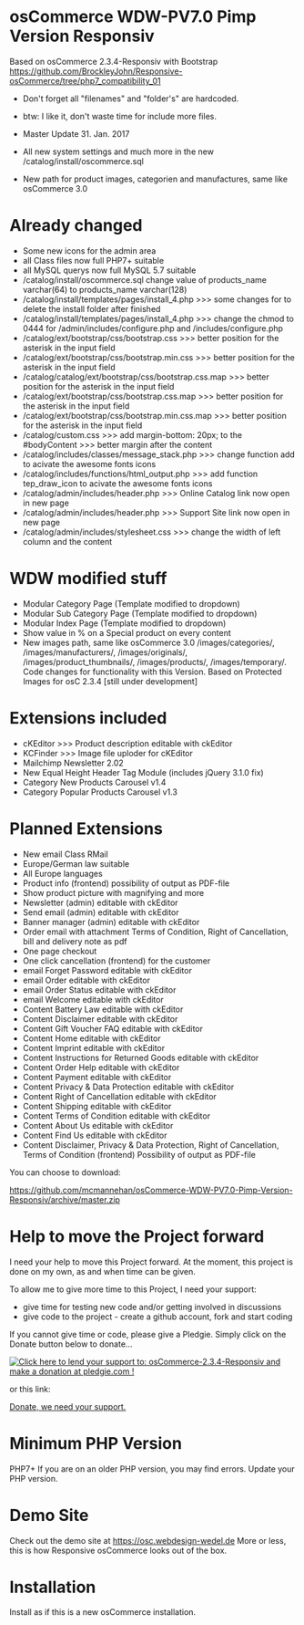 osCommerce WDW-PV7.0 Pimp Version Responsiv
===========================================
Based on osCommerce 2.3.4-Responsiv with Bootstrap
https://github.com/BrockleyJohn/Responsive-osCommerce/tree/php7_compatibility_01

- Don\'t forget all "filenames" and "folder\'s" are hardcoded.
- btw: I like it, don\'t waste time for include more files.

- Master Update 31. Jan. 2017
- All new system settings and much more in the new /catalog/install/oscommerce.sql
- New path for product images, categorien and manufactures, same like osCommerce 3.0
  
Already changed
===============
- Some new icons for the admin area
- all Class files now full PHP7+ suitable
- all MySQL querys now full MySQL 5.7 suitable
- /catalog/install/oscommerce.sql change value of products_name varchar(64) to products_name varchar(128)
- /catalog/install/templates/pages/install_4.php >>> some changes for to delete the install folder after finished
- /catalog/install/templates/pages/install_4.php >>> change the chmod to 0444 for /admin/includes/configure.php and /includes/configure.php
- /catalog/ext/bootstrap/css/bootstrap.css >>> better position for the asterisk in the input field
- /catalog/ext/bootstrap/css/bootstrap.min.css >>> better position for the asterisk in the input field
- /catalog/catalog/ext/bootstrap/css/bootstrap.css.map >>> better position for the asterisk in the input field
- /catalog/ext/bootstrap/css/bootstrap.css.map >>> better position for the asterisk in the input field
- /catalog/ext/bootstrap/css/bootstrap.min.css.map >>> better position for the asterisk in the input field
- /catalog/custom.css >>> add margin-bottom: 20px; to the #bodyContent >>> better margin after the content
- /catalog/includes/classes/message_stack.php >>> change function add to acivate the awesome fonts icons
- /catalog/includes/functions/html_output.php >>> add function tep_draw_icon to acivate the awesome fonts icons
- /catalog/admin/includes/header.php >>> Online Catalog link now open in new page 
- /catalog/admin/includes/header.php >>> Support Site link now open in new page
- /catalog/admin/includes/stylesheet.css >>> change the width of left column and the content

WDW modified stuff
===================
- Modular Category Page (Template modified to dropdown)
- Modular Sub Category Page (Template modified to dropdown)
- Modular Index Page (Template modified to dropdown)
- Show value in % on a Special product on every content<br />
- New images path, same like osCommerce 3.0 /images/categories/, /images/manufacturers/, /images/originals/, /images/product_thumbnails/, /images/products/, /images/temporary/. Code changes for functionality with this Version. Based on Protected Images for osC 2.3.4 [still under development]

Extensions included
===================
- cKEditor >>> Product description editable with ckEditor
- KCFinder >>> Image file uploder for cKEditor
- Mailchimp Newsletter 2.02
- New Equal Height Header Tag Module (includes jQuery 3.1.0 fix)
- Category New Products Carousel v1.4
- Category Popular Products Carousel v1.3

Planned Extensions
===================
- New email Class RMail
- Europe/German law suitable
- All Europe languages
- Product info (frontend) possibility of output as PDF-file
- Show product picture with magnifying and more
- Newsletter (admin) editable with ckEditor
- Send email (admin) editable with ckEditor
- Banner manager (admin) editable with ckEditor
- Order email with attachment Terms of Condition, Right of Cancellation, bill and delivery note as pdf
- One page checkout
- One click cancellation (frontend) for the customer
- email Forget Password editable with ckEditor 			 
- email Order editable with ckEditor
- email Order Status editable with ckEditor
- email Welcome editable with ckEditor
- Content Battery Law editable with ckEditor
- Content Disclaimer editable with ckEditor
- Content Gift Voucher FAQ editable with ckEditor
- Content Home editable with ckEditor
- Content Imprint editable with ckEditor
- Content Instructions for Returned Goods editable with ckEditor
- Content Order Help editable with ckEditor
- Content Payment editable with ckEditor
- Content Privacy & Data Protection editable with ckEditor
- Content Right of Cancellation editable with ckEditor
- Content Shipping editable with ckEditor
- Content Terms of Condition editable with ckEditor
- Content About Us editable with ckEditor
- Content Find Us editable with ckEditor
- Content Disclaimer, Privacy & Data Protection, Right of Cancellation, Terms of Condition (frontend) Possibility of output as PDF-file

You can choose to download:

https://github.com/mcmannehan/osCommerce-WDW-PV7.0-Pimp-Version-Responsiv/archive/master.zip


Help to move the Project forward
================================
I need your help to move this Project forward. At the moment, this project is done on my own, as and when time can be given.  

To allow me to give more time to this Project, I need your support:

- give time for testing new code and/or getting involved in discussions
- give code to the project - create a github account, fork and start coding

If you cannot give time or code, please give a Pledgie.  Simply click on the Donate button below to donate...

<a target="_blank" href='https://pledgie.com/campaigns/33267'><img alt='Click here to lend your support to: osCommerce-2.3.4-Responsiv and make a donation at pledgie.com !' src='https://pledgie.com/campaigns/33267.png?skin_name=chrome' border='0' ></a>

or this link:

<a target="_blank" href='https://www.paypal.com/cgi-bin/webscr?cmd=_s-xclick&hosted_button_id=FLUDFVAR3BL4U'>Donate, we need your support.</a>

Minimum PHP Version
===================
PHP7+ If you are on an older PHP version, you may find errors.  Update your PHP version.

Demo Site
=========
Check out the demo site at https://osc.webdesign-wedel.de
More or less, this is how Responsive osCommerce looks out of the box.

Installation
============
Install as if this is a new osCommerce installation.
